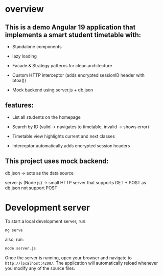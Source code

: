 # overview

## This is a demo Angular 19 application that implements a smart student timetable with:

- Standalone components 

- lazy loading

- Facade & Strategy patterns for clean architecture

- Custom HTTP interceptor (adds encrypted sessionID header with btoa())

- Mock backend using server.js + db.json

## features:

- List all students on the homepage

- Search by ID (valid → navigates to timetable, invalid → shows error)

- Timetable view highlights current and next classes

- Interceptor automatically adds encrypted session headers

## This project uses mock backend:

db.json → acts as the data source

server.js (Node js) → small HTTP server that supports GET + POST as db.json not support POST


# Development server

To start a local development server, run:

```bash
ng serve
```

also, run:

```bash
node server.js
```


Once the server is running, open your browser and navigate to `http://localhost:4200/`. The application will automatically reload whenever you modify any of the source files.
